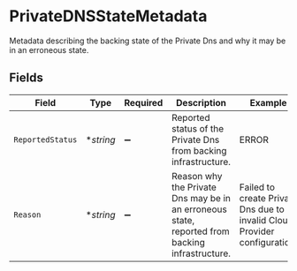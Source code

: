 # PrivateDNSStateMetadata

Metadata describing the backing state of the Private Dns and why it may be in an erroneous state.



## Fields

| Field                                                                                           | Type                                                                                            | Required                                                                                        | Description                                                                                     | Example                                                                                         |
| ----------------------------------------------------------------------------------------------- | ----------------------------------------------------------------------------------------------- | ----------------------------------------------------------------------------------------------- | ----------------------------------------------------------------------------------------------- | ----------------------------------------------------------------------------------------------- |
| `ReportedStatus`                                                                                | **string*                                                                                       | :heavy_minus_sign:                                                                              | Reported status of the Private Dns from backing infrastructure.                                 | ERROR                                                                                           |
| `Reason`                                                                                        | **string*                                                                                       | :heavy_minus_sign:                                                                              | Reason why the Private Dns may be in an erroneous state, reported from backing infrastructure.<br/> | Failed to create Private Dns due to invalid Cloud Provider configuration.<br/>                  |